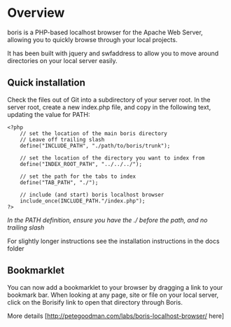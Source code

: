# Overview

boris is a PHP-based localhost browser for the Apache Web Server, allowing you to quickly browse through your local projects.

It has been built with jquery and swfaddress to allow you to move around directories on your local server easily. 

## Quick installation

Check the files out of Git into a subdirectory of your server root.  In the server root, create a new index.php file, and copy in the following text, updating the value for PATH:

    <?php
        // set the location of the main boris directory
        // Leave off trailing slash
        define("INCLUDE_PATH", "./path/to/boris/trunk");

        // set the location of the directory you want to index from
        define("INDEX_ROOT_PATH", "../../../");
	
        // set the path for the tabs to index
        define("TAB_PATH", "./");
	
        // include (and start) boris localhost browser
        include_once(INCLUDE_PATH."/index.php");
    ?>

*In the PATH definition, ensure you have the ./ before the path, and no trailing slash*  

For slightly longer instructions see the installation instructions in the docs folder


## Bookmarklet

You can now add a bookmarklet to your browser by dragging a link to your bookmark bar. When looking at any page, site or file on your local server, click on the Borisify link to open that directory through Boris.

More details [http://petegoodman.com/labs/boris-localhost-browser/ here]